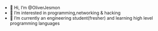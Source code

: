 - 👋 Hi, I’m @OliverJesmon
- 👀 I’m interested in programming,networking & hacking
- 🌱 I’m currently an engineering student(fresher) and learning high level programming languages

<!---
OliverJesmon is a ✨ special ✨ repository because its `README.md` (this file) appears on your GitHub profile.
You can click the Preview link to take a look at your changes.
--->
